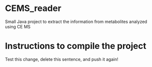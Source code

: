 # CEMS_reader
Small Java project to extract the information from metabolites analyzed using CE MS

# Instructions to compile the project
Test this change, delete this sentence, and push it again!

